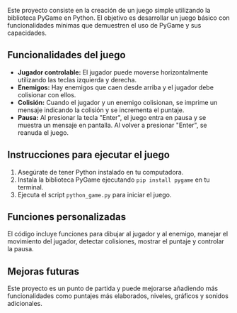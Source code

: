 Este proyecto consiste en la creación de un juego simple utilizando la biblioteca PyGame en Python. El objetivo es desarrollar un juego básico con funcionalidades mínimas que demuestren el uso de PyGame y sus capacidades.

## Funcionalidades del juego

- **Jugador controlable:** El jugador puede moverse horizontalmente utilizando las teclas izquierda y derecha.
- **Enemigos:** Hay enemigos que caen desde arriba y el jugador debe colisionar con ellos.
- **Colisión:** Cuando el jugador y un enemigo colisionan, se imprime un mensaje indicando la colisión y se incrementa el puntaje.
- **Pausa:** Al presionar la tecla "Enter", el juego entra en pausa y se muestra un mensaje en pantalla. Al volver a presionar "Enter", se reanuda el juego.

## Instrucciones para ejecutar el juego

1. Asegúrate de tener Python instalado en tu computadora.
2. Instala la biblioteca PyGame ejecutando `pip install pygame` en tu terminal.
3. Ejecuta el script `python_game.py` para iniciar el juego.

## Funciones personalizadas

El código incluye funciones para dibujar al jugador y al enemigo, manejar el movimiento del jugador, detectar colisiones, mostrar el puntaje y controlar la pausa.

## Mejoras futuras

Este proyecto es un punto de partida y puede mejorarse añadiendo más funcionalidades como puntajes más elaborados, niveles, gráficos y sonidos adicionales.
